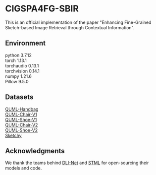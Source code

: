 # CIGSPA4FG-SBIR

This is an official implementation of the paper "Enhancing Fine-Grained Sketch-based Image Retrieval through
Contextual Information".



## Environment

python 3.7.12 \
torch 1.13.1 \
torchaudio 0.13.1 \
torchvision 0.14.1 \
numpy 1.21.6 \
Pillow 9.5.0


## Datasets

[QUML-Handbag](https://github.com/yuqian1023/Deep_SBIR_tf/tree/master/data) \
[QUML-Chair-V1](https://github.com/yuqian1023/Deep_SBIR_tf/tree/master/data) \
[QUML-Shoe-V1](https://github.com/yuqian1023/Deep_SBIR_tf/tree/master/data) \
[QUML-Chair-V2](https://sketchx.eecs.qmul.ac.uk/downloads/) \
[QUML-Shoe-V2](https://sketchx.eecs.qmul.ac.uk/downloads/) \
[Sketchy](https://github.com/CDOTAD/SketchyDatabase/tree/master)


## Acknowledgments

We thank the teams behind [DLI-Net](https://github.com/xjq1998/DLI-Net/tree/main) and [STML](https://cvlab.postech.ac.kr/research/STML/) for open-sourcing their models and code.